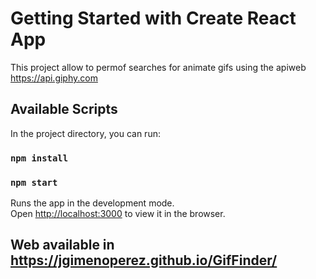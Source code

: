 # Getting Started with Create React App

This project allow to permof searches for animate gifs using the apiweb https://api.giphy.com

## Available Scripts

In the project directory, you can run:

### `npm install`
### `npm start`


Runs the app in the development mode.\
Open [http://localhost:3000](http://localhost:3000) to view it in the browser.


## Web available in https://jgimenoperez.github.io/GifFinder/
